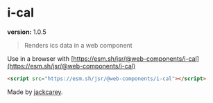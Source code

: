 # i-cal

**version:** 1.0.5

> Renders ics data in a web component

Use in a browser with [https://esm.sh/jsr/@web-components/i-cal](https://esm.sh/jsr/@web-components/i-cal)

```html
<script src="https://esm.sh/jsr/@web-components/i-cal"></script>
```

Made by [jackcarey](https://jackcarey.co.uk).
